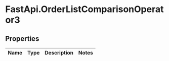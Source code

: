 # FastApi.OrderListComparisonOperator3

## Properties
Name | Type | Description | Notes
------------ | ------------- | ------------- | -------------
